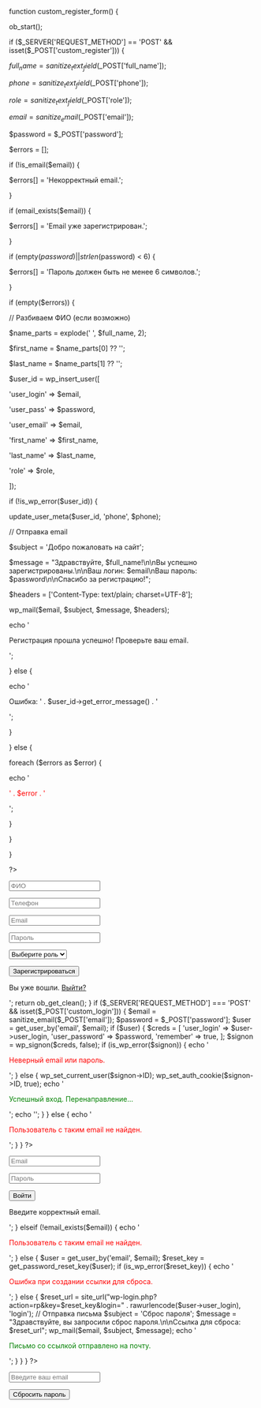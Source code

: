   

function custom_register_form() {

ob_start();

if ($_SERVER['REQUEST_METHOD'] == 'POST' && isset($_POST['custom_register'])) {

$full_name = sanitize_text_field($_POST['full_name']);

$phone = sanitize_text_field($_POST['phone']);

$role = sanitize_text_field($_POST['role']);

$email = sanitize_email($_POST['email']);

$password = $_POST['password'];

  

$errors = [];

  

if (!is_email($email)) {

$errors[] = 'Некорректный email.';

}

  

if (email_exists($email)) {

$errors[] = 'Email уже зарегистрирован.';

}

  

if (empty($password) || strlen($password) < 6) {

$errors[] = 'Пароль должен быть не менее 6 символов.';

}

  

if (empty($errors)) {

// Разбиваем ФИО (если возможно)

$name_parts = explode(' ', $full_name, 2);

$first_name = $name_parts[0] ?? '';

$last_name = $name_parts[1] ?? '';

  

$user_id = wp_insert_user([

'user_login' => $email,

'user_pass' => $password,

'user_email' => $email,

'first_name' => $first_name,

'last_name' => $last_name,

'role' => $role,

]);

  

if (!is_wp_error($user_id)) {

update_user_meta($user_id, 'phone', $phone);

  

// Отправка email

$subject = 'Добро пожаловать на сайт';

$message = "Здравствуйте, $full_name!\n\nВы успешно зарегистрированы.\n\nВаш логин: $email\nВаш пароль: $password\n\nСпасибо за регистрацию!";

$headers = ['Content-Type: text/plain; charset=UTF-8'];

  

wp_mail($email, $subject, $message, $headers);

  

echo '<p>Регистрация прошла успешно! Проверьте ваш email.</p>';

} else {

echo '<p>Ошибка: ' . $user_id->get_error_message() . '</p>';

}

} else {

foreach ($errors as $error) {

echo '<p style="color:red;">' . $error . '</p>';

}

}

}

?>

  

<form method="post">

<p><input type="text" name="full_name" placeholder="ФИО" required></p>

<p><input type="text" name="phone" placeholder="Телефон" required></p>

<p><input type="email" name="email" placeholder="Email" required></p>

<p><input type="password" name="password" placeholder="Пароль" required></p>

  

<p>

<select name="role" required>

<option value="">Выберите роль</option>

<option value="subscriber">Пользователь</option>

<option value="editor">Редактор</option>

<option value="author">Автор</option>

</select>

</p>

  

<p><button type="submit" name="custom_register">Зарегистрироваться</button></p>

</form>

  

<?php

return ob_get_clean();

}

  

add_shortcode('custom_register_form', 'custom_register_form');

  

function custom_login_form() {

ob_start();

  

// Проверка: если пользователь уже вошел

if (is_user_logged_in()) {

echo '<p>Вы уже вошли. <a href="' . wp_logout_url(home_url()) . '">Выйти?</a></p>';

return ob_get_clean();

}

  

if ($_SERVER['REQUEST_METHOD'] === 'POST' && isset($_POST['custom_login'])) {

$email = sanitize_email($_POST['email']);

$password = $_POST['password'];

  

$user = get_user_by('email', $email);

if ($user) {

$creds = [

'user_login' => $user->user_login,

'user_password' => $password,

'remember' => true,

];

  

$signon = wp_signon($creds, false);

  

if (is_wp_error($signon)) {

echo '<p style="color:red;">Неверный email или пароль.</p>';

} else {

wp_set_current_user($signon->ID);

wp_set_auth_cookie($signon->ID, true);

echo '<p style="color:green;">Успешный вход. Перенаправление...</p>';

echo '<script>setTimeout(function(){ window.location.href = "' . home_url() . '"; }, 2000);</script>';

}

} else {

echo '<p style="color:red;">Пользователь с таким email не найден.</p>';

}

}

  

?>

<form method="post">

<p><input type="email" name="email" placeholder="Email" required></p>

<p><input type="password" name="password" placeholder="Пароль" required></p>

<p><button type="submit" name="custom_login">Войти</button></p>

</form>

<?php

  

return ob_get_clean();

}

  

add_shortcode('custom_login_form', 'custom_login_form');

  
  
  

function custom_password_reset_form() {

ob_start();

  

if ($_SERVER['REQUEST_METHOD'] === 'POST' && isset($_POST['custom_password_reset'])) {

$email = sanitize_email($_POST['email']);

  

if (!is_email($email)) {

echo '<p style="color:red;">Введите корректный email.</p>';

} elseif (!email_exists($email)) {

echo '<p style="color:red;">Пользователь с таким email не найден.</p>';

} else {

$user = get_user_by('email', $email);

$reset_key = get_password_reset_key($user);

  

if (is_wp_error($reset_key)) {

echo '<p style="color:red;">Ошибка при создании ссылки для сброса.</p>';

} else {

$reset_url = site_url("wp-login.php?action=rp&key=$reset_key&login=" . rawurlencode($user->user_login), 'login');

  

// Отправка письма

$subject = 'Сброс пароля';

$message = "Здравствуйте, вы запросили сброс пароля.\n\nСсылка для сброса: $reset_url";

wp_mail($email, $subject, $message);

  

echo '<p style="color:green;">Письмо со ссылкой отправлено на почту.</p>';

}

}

}

  

?>

<form method="post">

<p><input type="email" name="email" placeholder="Введите ваш email" required></p>

<p><button type="submit" name="custom_password_reset">Сбросить пароль</button></p>

</form>

<?php

  

return ob_get_clean();

}

  

add_shortcode('custom_password_reset_form', 'custom_password_reset_form');